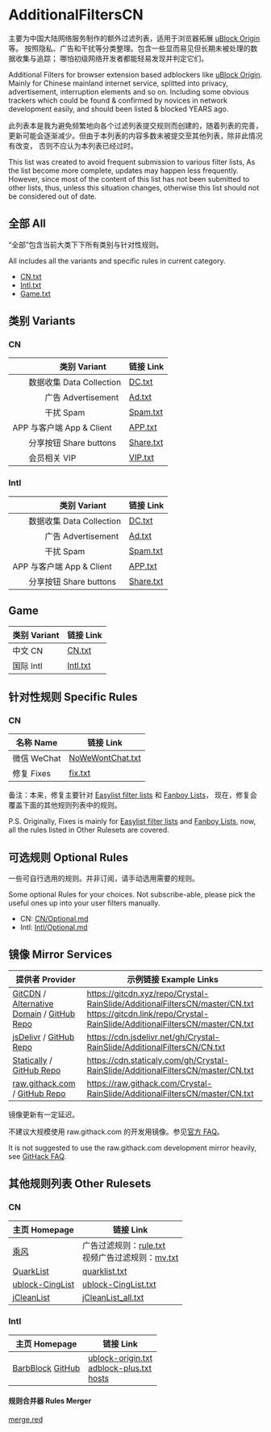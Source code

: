 # AdditionalFiltersCN

主要为中国大陆网络服务制作的额外过滤列表，适用于浏览器拓展 [uBlock Origin] 等。
按照隐私、广告和干扰等分类整理。包含一些显而易见但长期未被处理的数据收集与追踪；
哪怕初级网络开发者都能轻易发现并判定它们。

Additional Filters for browser extension based adblockers like [uBlock Origin].
Mainly for Chinese mainland internet service, splitted into privacy,
advertisement, interruption elements and so on.
Including some obvious trackers which could be found & confirmed by novices
in network development easily, and should been listed & blocked YEARS ago.

[uBlock Origin]: https://github.com/gorhill/uBlock

此列表本是我为避免频繁地向各个过滤列表提交规则而创建的，随着列表的完善，
更新可能会逐渐减少。但由于本列表的内容多数未被提交至其他列表，除非此情况有改变，
否则不应认为本列表已经过时。

This list was created to avoid frequent submission to various filter lists,
As the list become more complete, updates may happen less frequently.
However, since most of the content of this list has not been submitted to
other lists, thus, unless this situation changes, otherwise this list should not
be considered out of date.


## 全部 All

“全部”包含当前大类下下所有类别与针对性规则。

All includes all the variants and specific rules in current category.

- [CN.txt](https://raw.githubusercontent.com/Crystal-RainSlide/AdditionalFiltersCN/master/CN.txt)
- [Intl.txt](https://raw.githubusercontent.com/Crystal-RainSlide/AdditionalFiltersCN/master/Intl.txt)
- [Game.txt](https://raw.githubusercontent.com/Crystal-RainSlide/AdditionalFiltersCN/master/Game.txt)

## 类别 Variants

### CN

　　　　类别 Variant         | 链接 Link
---------------------------- | ---------
　　数据收集 Data Collection |    [DC.txt](https://raw.githubusercontent.com/Crystal-RainSlide/AdditionalFiltersCN/master/CN/DC.txt)
　　　　广告 Advertisement   |    [Ad.txt](https://raw.githubusercontent.com/Crystal-RainSlide/AdditionalFiltersCN/master/CN/Ad.txt)
　　　　干扰 Spam            |  [Spam.txt](https://raw.githubusercontent.com/Crystal-RainSlide/AdditionalFiltersCN/master/CN/Spam.txt)
APP 与客户端 App & Client    |   [APP.txt](https://raw.githubusercontent.com/Crystal-RainSlide/AdditionalFiltersCN/master/CN/APP.txt)
　　分享按钮 Share buttons   | [Share.txt](https://raw.githubusercontent.com/Crystal-RainSlide/AdditionalFiltersCN/master/CN/Share.txt)
　　会员相关 VIP             |   [VIP.txt](https://raw.githubusercontent.com/Crystal-RainSlide/AdditionalFiltersCN/master/CN/VIP.txt)

### Intl

　　　　类别 Variant         | 链接 Link
---------------------------- | ---------
　　数据收集 Data Collection |    [DC.txt](https://raw.githubusercontent.com/Crystal-RainSlide/AdditionalFiltersCN/master/Intl/DC.txt)
　　　　广告 Advertisement   |    [Ad.txt](https://raw.githubusercontent.com/Crystal-RainSlide/AdditionalFiltersCN/master/Intl/Ad.txt)
　　　　干扰 Spam            |  [Spam.txt](https://raw.githubusercontent.com/Crystal-RainSlide/AdditionalFiltersCN/master/Intl/Spam.txt)
APP 与客户端 App & Client    |   [APP.txt](https://raw.githubusercontent.com/Crystal-RainSlide/AdditionalFiltersCN/master/Intl/APP.txt)
　　分享按钮 Share buttons   | [Share.txt](https://raw.githubusercontent.com/Crystal-RainSlide/AdditionalFiltersCN/master/Intl/Share.txt)

## Game

类别 Variant | 链接 Link
------------ | ---------
中文 CN      |   [CN.txt](https://raw.githubusercontent.com/Crystal-RainSlide/AdditionalFiltersCN/master/Game/CN.txt)
国际 Intl    | [Intl.txt](https://raw.githubusercontent.com/Crystal-RainSlide/AdditionalFiltersCN/master/Game/Intl.txt)

## 针对性规则 Specific Rules

### CN

名称 Name   | 链接 Link
----------- | ---------
微信 WeChat | [NoWeWontChat.txt](https://raw.githubusercontent.com/Crystal-RainSlide/AdditionalFiltersCN/master/CN/NoWeWontChat.txt)
修复 Fixes  | [fix.txt](https://raw.githubusercontent.com/Crystal-RainSlide/AdditionalFiltersCN/master/CN/fix.txt)

备注：本来，修复主要针对 [Easylist filter lists] 和 [Fanboy Lists]，
现在，修复会覆盖下面的其他规则列表中的规则。

P.S. Originally, Fixes is mainly for [Easylist filter lists] and [Fanboy Lists],
now, all the rules listed in Other Rulesets are covered.

[Easylist filter lists]: https://easylist.to/
[Fanboy Lists]: https://fanboy.co.nz/

## 可选规则 Optional Rules

一些可自行选用的规则。并非订阅，请手动选用需要的规则。

Some optional Rules for your choices. Not subscribe-able, please pick the useful ones up into your user filters manually.

- CN: [CN/Optional.md](https://github.com/Crystal-RainSlide/AdditionalFiltersCN/blob/master/CN/Optional.md)
- Intl: [Intl/Optional.md](https://github.com/Crystal-RainSlide/AdditionalFiltersCN/blob/master/Intl/Optional.md)

## 镜像 Mirror Services

提供者 Provider | 示例链接 Example Links
--------------- | ----------------------
[GitCDN] / [Alternative Domain][GitCDN Alternative] / [GitHub Repo][GitCDN Repo] | https://gitcdn.xyz/repo/Crystal-RainSlide/AdditionalFiltersCN/master/CN.txt <br> https://gitcdn.link/repo/Crystal-RainSlide/AdditionalFiltersCN/master/CN.txt
[jsDelivr] / [GitHub Repo][jsdelivr Repo] | https://cdn.jsdelivr.net/gh/Crystal-RainSlide/AdditionalFiltersCN/CN.txt
[Statically] / [GitHub Repo][Statically Repo] | https://cdn.staticaly.com/gh/Crystal-RainSlide/AdditionalFiltersCN/master/CN.txt
[raw.githack.com] / [GitHub Repo][raw.githack.com Repo] | https://raw.githack.com/Crystal-RainSlide/AdditionalFiltersCN/master/CN.txt

[GitCDN]: https://gitcdn.xyz
[GitCDN Alternative]: https://gitcdn.link
[jsDelivr]: https://www.jsdelivr.com/?docs=gh
[Statically]: https://statically.io/
[raw.githack.com]: https://raw.githack.com/

[GitCDN Repo]:          https://github.com/schme16/gitcdn.xyz
[jsdelivr Repo]:        https://github.com/jsdelivr/jsdelivr
[Statically Repo]:      https://github.com/staticallyio/statically
[raw.githack.com Repo]: https://github.com/neoascetic/rawgithack

镜像更新有一定延迟。

不建议大规模使用 raw.githack.com 的开发用镜像。参见[官方 FAQ][GitHack FAQ]。

It is not suggested to use the raw.githack.com development mirror heavily, see [GitHack FAQ].

[GitHack FAQ]: https://raw.githack.com/faq#development-in-production

## 其他规则列表 Other Rulesets

### CN

主页 Homepage     | 链接 Link
----------------- | ---------
[乘风]            | 广告过滤规则：[rule.txt][乘风 广告过滤规则] <br> 视频广告过滤规则：[mv.txt][乘风 视频广告过滤规则]
[QuarkList]       | [quarklist.txt]
[ublock-CingList] | [ublock-CingList.txt]
[jCleanList]      | [jCleanList_all.txt]

[乘风]:                  https://gitee.com/xinggsf/Adblock-Rule/
[乘风 广告过滤规则]:     https://gitee.com/xinggsf/Adblock-Rule/raw/master/rule.txt
[乘风 视频广告过滤规则]: https://gitee.com/xinggsf/Adblock-Rule/raw/master/mv.txt

[QuarkList]:     https://n2o.io/p/quarklist/
[quarklist.txt]: https://n2o.io/p/quarklist/dist/quarklist.txt

[ublock-CingList]:     https://github.com/dupontjoy/customization/tree/master/Rules/uBlock
[ublock-CingList.txt]: https://raw.githubusercontent.com/dupontjoy/customization/master/Rules/uBlock/%5Brule%5Dublock-CingList.txt

[jCleanList]:         https://github.com/jiayiming/jCleanList
[jCleanList_all.txt]: https://raw.githubusercontent.com/jiayiming/jCleanList/master/jCleanList_all.txt

### Intl

主页 Homepage | 链接 Link
------------- | ---------
[BarbBlock] [GitHub][BarbBlock GitHub] | [ublock-origin.txt][BarbBlock uBO] <br> [adblock-plus.txt][BarbBlock ADP] <br> [hosts][BarbBlock hosts]

[BarbBlock]:        https://paulgb.github.io/BarbBlock/
[BarbBlock GitHub]: https://github.com/paulgb/BarbBlock
[BarbBlock uBO]:    https://paulgb.github.io/BarbBlock/blacklists/ublock-origin.txt
[BarbBlock ADP]:    https://paulgb.github.io/BarbBlock/blacklists/adblock-plus.txt
[BarbBlock hosts]:  https://paulgb.github.io/BarbBlock/blacklists/hosts-file.txt

#### 规则合并器 Rules Merger

[merge.red](https://github.com/Crystal-RainSlide/AdditionalFiltersCN/blob/master/merge.red)
